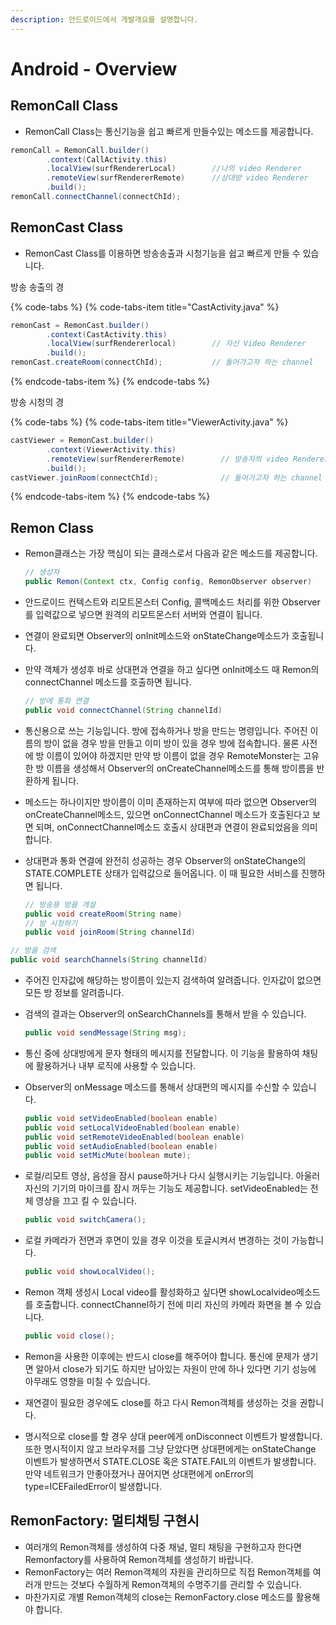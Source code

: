 ```yaml
---
description: 안드로이드에서 개발개요를 설명합니다.
---
```


# Android - Overview

## RemonCall Class

* RemonCall Class는 통신기능을 쉽고 빠르게 만들수있는 메소드를 제공합니다.

```java
remonCall = RemonCall.builder()
        .context(CallActivity.this)        
        .localView(surfRendererLocal)        //나의 video Renderer
        .remoteView(surfRendererRemote)      //상대방 video Renderer
        .build();
remonCall.connectChannel(connectChId);
```

## RemonCast Class

* RemonCast Class를 이용하면 방송송출과 시청기능을 쉽고 빠르게 만들 수 있습니다.

방송 송출의 경

{% code-tabs %}
{% code-tabs-item title="CastActivity.java" %}
```java
remonCast = RemonCast.builder()
        .context(CastActivity.this)
        .localView(surfRendererlocal)        // 자신 Video Renderer
        .build();
remonCast.createRoom(connectChId);           // 들어가고자 하는 channel
```
{% endcode-tabs-item %}
{% endcode-tabs %}



방송 시청의 경

{% code-tabs %}
{% code-tabs-item title="ViewerActivity.java" %}
```java
castViewer = RemonCast.builder()
        .context(ViewerActivity.this)
        .remoteView(surfRendererRemote)        // 방송자의 video Renderer
        .build();
castViewer.joinRoom(connectChId);              // 들어가고자 하는 channel
```
{% endcode-tabs-item %}
{% endcode-tabs %}

## Remon Class

* Remon클래스는 가장 핵심이 되는 클래스로서 다음과 같은 메소드를 제공합니다.

  ```java
  // 생성자
  public Remon(Context ctx, Config config, RemonObserver observer)
  ```

* 안드로이드 컨텍스트와 리모트몬스터 Config, 콜백메소드 처리를 위한 Observer를 입력값으로 넣으면 원격의 리모트몬스터 서버와 연결이 됩니다.
* 연결이 완료되면 Observer의 onInit메소드와 onStateChange메소드가 호출됩니다.
* 만약 객체가 생성후 바로 상대편과 연결을 하고 싶다면 onInit메소드 때 Remon의 connectChannel 메소드를 호출하면 됩니다.

  ```java
  // 방에 통화 연결
  public void connectChannel(String channelId)
  ```

* 통신용으로 쓰는 기능입니다. 방에 접속하거나 방을 만드는 명령입니다. 주어진 이름의 방이 없을 경우 방을 만들고 이미 방이 있을 경우 방에 접속합니다. 물론 사전에 방 이름이 있어야 하겠지만 만약 방 이름이 없을 경우 RemoteMonster는 고유한 방 이름을 생성해서 Observer의 onCreateChannel메소드를 통해 방이름을 반환하게 됩니다.
* 메소드는 하나이지만 방이름이 이미 존재하는지 여부에 따라 없으면 Observer의 onCreateChannel메소드, 있으면 onConnectChannel 메소드가 호출된다고 보면 되며, onConnectChannel메소드 호출시 상대편과 연결이 완료되었음을 의미합니다.
* 상대편과 통화 연결에 완전히 성공하는 경우 Observer의 onStateChange의 STATE.COMPLETE 상태가 입력값으로 들어옵니다. 이 때 필요한 서비스를 진행하면 됩니다.

  ```java
  // 방송용 방을 개설
  public void createRoom(String name)
  // 방 시청하기
  public void joinRoom(String channelId)
  ```

```java
// 방을 검색
public void searchChannels(String channelId)
```

* 주어진 인자값에 해당하는 방이름이 있는지 검색하여 알려줍니다. 인자값이 없으면 모든 방 정보를 알려줍니다.
* 검색의 결과는 Observer의 onSearchChannels를 통해서 받을 수 있습니다.

  ```java
  public void sendMessage(String msg);
  ```

* 통신 중에 상대방에게 문자 형태의 메시지를 전달합니다. 이 기능을 활용하여 채팅에 활용하거나 내부 로직에 사용할 수 있습니다.
* Observer의 onMessage 메소드를 통해서 상대편의 메시지를 수신할 수 있습니다.

  ```java
  public void setVideoEnabled(boolean enable)
  public void setLocalVideoEnabled(boolean enable)
  public void setRemoteVideoEnabled(boolean enable)
  public void setAudioEnabled(boolean enable)
  public void setMicMute(boolean mute);
  ```

* 로컬/리모트 영상, 음성을 잠시 pause하거나 다시 실행시키는 기능입니다. 아울러 자신의 기기의 마이크를 잠시 꺼두는 기능도 제공합니다. setVideoEnabled는 전체 영상을 끄고 킬 수 있습니다.

  ```java
  public void switchCamera();
  ```

* 로컬 카메라가 전면과 후면이 있을 경우 이것을 토글시켜서 변경하는 것이 가능합니다.

  ```java
  public void showLocalVideo();
  ```

* Remon 객체 생성시 Local video를 활성화하고 싶다면 showLocalvideo메소드를 호출합니다. connectChannel하기 전에 미리 자신의 카메라 화면을 볼 수 있습니다.

  ```java
  public void close();
  ```

* Remon을 사용한 이후에는 반드시 close를 해주어야 합니다. 통신에 문제가 생기면 알아서 close가 되기도 하지만 남아있는 자원이 만에 하나 있다면 기기 성능에 아무래도 영향을 미칠 수 있습니다.
* 재연결이 필요한 경우에도 close를 하고 다시 Remon객체를 생성하는 것을 권합니다.
* 명시적으로 close를 할 경우 상대 peer에게 onDisconnect 이벤트가 발생합니다. 또한 명시적이지 않고 브라우저를 그냥 닫았다면  상대편에게는 onStateChange 이벤트가 발생하면서 STATE.CLOSE 혹은 STATE.FAIL의 이벤트가 발생합니다. 만약 네트워크가 안좋아졌거나 끊어지면 상대편에게 onError의 type=ICEFailedError이 발생합니다.

## RemonFactory: 멀티채팅 구현시

* 여러개의 Remon객체를 생성하여 다중 채널, 멀티 채팅을 구현하고자 한다면 Remonfactory를 사용하여 Remon객체를 생성하기 바랍니다.
* RemonFactory는 여러 Remon객체의 자원을 관리하므로 직접 Remon객체를 여러개 만드는 것보다 수월하게 Remon객체의 수명주기를 관리할 수 있습니다.
* 마찬가지로 개별 Remon객체의 close는 RemonFactory.close 메소드를 활용해야 합니다.


